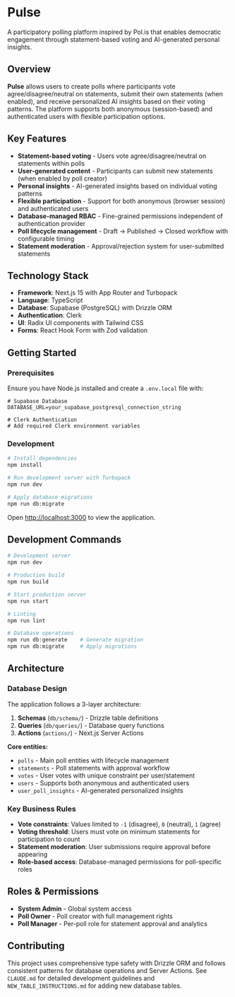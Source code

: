 # Pulse

A participatory polling platform inspired by Pol.is that enables democratic engagement through statement-based voting and AI-generated personal insights.

## Overview

**Pulse** allows users to create polls where participants vote agree/disagree/neutral on statements, submit their own statements (when enabled), and receive personalized AI insights based on their voting patterns. The platform supports both anonymous (session-based) and authenticated users with flexible participation options.

## Key Features

- **Statement-based voting** - Users vote agree/disagree/neutral on statements within polls
- **User-generated content** - Participants can submit new statements (when enabled by poll creator)
- **Personal insights** - AI-generated insights based on individual voting patterns
- **Flexible participation** - Support for both anonymous (browser session) and authenticated users
- **Database-managed RBAC** - Fine-grained permissions independent of authentication provider
- **Poll lifecycle management** - Draft → Published → Closed workflow with configurable timing
- **Statement moderation** - Approval/rejection system for user-submitted statements

## Technology Stack

- **Framework**: Next.js 15 with App Router and Turbopack
- **Language**: TypeScript
- **Database**: Supabase (PostgreSQL) with Drizzle ORM
- **Authentication**: Clerk
- **UI**: Radix UI components with Tailwind CSS
- **Forms**: React Hook Form with Zod validation

## Getting Started

### Prerequisites

Ensure you have Node.js installed and create a `.env.local` file with:

```env
# Supabase Database
DATABASE_URL=your_supabase_postgresql_connection_string

# Clerk Authentication
# Add required Clerk environment variables
```

### Development

```bash
# Install dependencies
npm install

# Run development server with Turbopack
npm run dev

# Apply database migrations
npm run db:migrate
```

Open [http://localhost:3000](http://localhost:3000) to view the application.

## Development Commands

```bash
# Development server
npm run dev

# Production build
npm run build

# Start production server
npm run start

# Linting
npm run lint

# Database operations
npm run db:generate    # Generate migration
npm run db:migrate     # Apply migrations
```

## Architecture

### Database Design

The application follows a 3-layer architecture:
1. **Schemas** (`db/schema/`) - Drizzle table definitions
2. **Queries** (`db/queries/`) - Database query functions
3. **Actions** (`actions/`) - Next.js Server Actions

**Core entities:**
- `polls` - Main poll entities with lifecycle management
- `statements` - Poll statements with approval workflow
- `votes` - User votes with unique constraint per user/statement
- `users` - Supports both anonymous and authenticated users
- `user_poll_insights` - AI-generated personalized insights

### Key Business Rules

- **Vote constraints**: Values limited to `-1` (disagree), `0` (neutral), `1` (agree)
- **Voting threshold**: Users must vote on minimum statements for participation to count
- **Statement moderation**: User submissions require approval before appearing
- **Role-based access**: Database-managed permissions for poll-specific roles

## Roles & Permissions

- **System Admin** - Global system access
- **Poll Owner** - Poll creator with full management rights
- **Poll Manager** - Per-poll role for statement approval and analytics

## Contributing

This project uses comprehensive type safety with Drizzle ORM and follows consistent patterns for database operations and Server Actions. See `CLAUDE.md` for detailed development guidelines and `NEW_TABLE_INSTRUCTIONS.md` for adding new database tables.